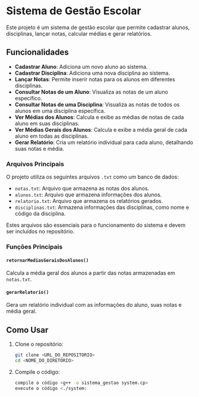 # Sistema de Gestão Escolar

Este projeto é um sistema de gestão escolar que permite cadastrar alunos, disciplinas, lançar notas, calcular médias e gerar relatórios.

## Funcionalidades

- **Cadastrar Aluno**: Adiciona um novo aluno ao sistema.
- **Cadastrar Disciplina**: Adiciona uma nova disciplina ao sistema.
- **Lançar Notas**: Permite inserir notas para os alunos em diferentes disciplinas.
- **Consultar Notas de um Aluno**: Visualiza as notas de um aluno específico.
- **Consultar Notas de uma Disciplina**: Visualiza as notas de todos os alunos em uma disciplina específica.
- **Ver Médias dos Alunos**: Calcula e exibe as médias de notas de cada aluno em suas disciplinas.
- **Ver Médias Gerais dos Alunos**: Calcula e exibe a média geral de cada aluno em todas as disciplinas.
- **Gerar Relatório**: Cria um relatório individual para cada aluno, detalhando suas notas e média.


### Arquivos Principais

O projeto utiliza os seguintes arquivos `.txt` como um banco de dados:

- `notas.txt`: Arquivo que armazena as notas dos alunos.
- `alunos.txt`: Arquivo que armazena informações dos alunos.
- `relatorio.txt`: Arquivo que armazena os relatórios gerados.
- `disciplinas.txt`: Armazena informações das disciplinas, como nome e código da disciplina.

Estes arquivos são essenciais para o funcionamento do sistema e devem ser incluídos no repositório.


### Funções Principais

#### `retornarMediasGeraisDosAlunos()`
Calcula a média geral dos alunos a partir das notas armazenadas em `notas.txt`.

#### `gerarRelatorio()`
Gera um relatório individual com as informações do aluno, suas notas e média geral.

## Como Usar

1. Clone o repositório:
   ```bash
   git clone <URL_DO_REPOSITORIO>
   cd <NOME_DO_DIRETORIO>

2. Compile o código:
    ```bash
    compile o código <g++ -o sistema_gestao system.cp>
    execute o código <./system: